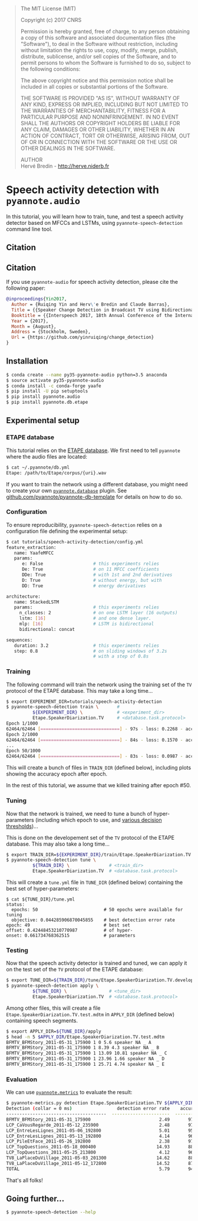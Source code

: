 > The MIT License (MIT)
>
> Copyright (c) 2017 CNRS
>
> Permission is hereby granted, free of charge, to any person obtaining a copy
> of this software and associated documentation files (the "Software"), to deal
> in the Software without restriction, including without limitation the rights
> to use, copy, modify, merge, publish, distribute, sublicense, and/or sell
> copies of the Software, and to permit persons to whom the Software is
> furnished to do so, subject to the following conditions:
>
> The above copyright notice and this permission notice shall be included in all
> copies or substantial portions of the Software.
>
> THE SOFTWARE IS PROVIDED "AS IS", WITHOUT WARRANTY OF ANY KIND, EXPRESS OR
> IMPLIED, INCLUDING BUT NOT LIMITED TO THE WARRANTIES OF MERCHANTABILITY,
> FITNESS FOR A PARTICULAR PURPOSE AND NONINFRINGEMENT. IN NO EVENT SHALL THE
> AUTHORS OR COPYRIGHT HOLDERS BE LIABLE FOR ANY CLAIM, DAMAGES OR OTHER
> LIABILITY, WHETHER IN AN ACTION OF CONTRACT, TORT OR OTHERWISE, ARISING FROM,
> OUT OF OR IN CONNECTION WITH THE SOFTWARE OR THE USE OR OTHER DEALINGS IN THE
> SOFTWARE.
>
> AUTHOR  
> Hervé Bredin - http://herve.niderb.fr

# Speech activity detection with `pyannote.audio`

In this tutorial, you will learn how to train, tune, and test a speech activity detector based on MFCCs and LSTMs, using `pyannote-speech-detection` command line tool.

## Citation

## Citation

If you use `pyannote-audio` for speech activity detection, please cite the following paper:

```bibtex
@inproceedings{Yin2017,
  Author = {Ruiqing Yin and Herv\'e Bredin and Claude Barras},
  Title = {{Speaker Change Detection in Broadcast TV using Bidirectional Long Short-Term Memory Networks}},
  Booktitle = {{Interspeech 2017, 18th Annual Conference of the International Speech Communication Association}},
  Year = {2017},
  Month = {August},
  Address = {Stockholm, Sweden},
  Url = {https://github.com/yinruiqing/change_detection}
}
```



## Installation

```bash
$ conda create --name py35-pyannote-audio python=3.5 anaconda
$ source activate py35-pyannote-audio
$ conda install -c conda-forge yaafe
$ pip install -U pip setuptools
$ pip install pyannote.audio
$ pip install pyannote.db.etape
```

## Experimental setup

### ETAPE database

This tutorial relies on the [ETAPE database](http://islrn.org/resources/425-777-374-455-4/). We first need to tell `pyannote` where the audio files are located:

```bash
$ cat ~/.pyannote/db.yml
Etape: /path/to/Etape/corpus/{uri}.wav
```

If you want to train the network using a different database, you might need to create your own [`pyannote.database`](http://github.com/pyannote/pyannote-database) plugin.
See [github.com/pyannote/pyannote-db-template](https://github.com/pyannote/pyannote-db-template) for details on how to do so.

### Configuration

To ensure reproducibility, `pyannote-speech-detection` relies on a configuration file defining the experimental setup:

```bash
$ cat tutorials/speech-activity-detection/config.yml
feature_extraction:
   name: YaafeMFCC
   params:
      e: False                   # this experiments relies
      De: True                   # on 11 MFCC coefficients
      DDe: True                  # with 1st and 2nd derivatives
      D: True                    # without energy, but with
      DD: True                   # energy derivatives

architecture:
   name: StackedLSTM
   params:                       # this experiments relies
     n_classes: 2                # on one LSTM layer (16 outputs)
     lstm: [16]                  # and one dense layer.
     mlp: [16]                   # LSTM is bidirectional
     bidirectional: concat

sequences:
   duration: 3.2                 # this experiments relies
   step: 0.8                     # on sliding windows of 3.2s
                                 # with a step of 0.8s
```

### Training

The following command will train the network using the training set of the `TV` protocol of the ETAPE database. This may take a long time...

```bash
$ export EXPERIMENT_DIR=tutorials/speech-activity-detection
$ pyannote-speech-detection train \       #  
          ${EXPERIMENT_DIR} \             # <experiment_dir>
          Etape.SpeakerDiarization.TV     # <database.task.protocol>
Epoch 1/1000
62464/62464 [==============================] - 97s - loss: 0.2268 - acc: 0.9339
Epoch 2/1000
62464/62464 [==============================] - 84s - loss: 0.1570 - acc: 0.9488
...
Epoch 50/1000
62464/62464 [==============================] - 83s - loss: 0.0987 - acc: 0.9687...
```

This will create a bunch of files in `TRAIN_DIR` (defined below), including plots showing the accuracy epoch after epoch.

In the rest of this tutorial, we assume that we killed training after epoch #50.

### Tuning

Now that the network is trained, we need to tune a bunch of hyper-parameters (including which epoch to use, and [various decision thresholds](https://github.com/pyannote/pyannote-audio/blob/8aaffd98434539304ac52d64097eec9a61bc71ee/pyannote/audio/signal.py#L137-L145))...

This is done on the developement set of the `TV` protocol of the ETAPE database. This may also take a long time...

```bash
$ export TRAIN_DIR=${EXPERIMENT_DIR}/train/Etape.SpeakerDiarization.TV.train
$ pyannote-speech-detection tune \
          ${TRAIN_DIR} \               # <train_dir>
          Etape.SpeakerDiarization.TV  # <database.task.protocol>
```

This will create a `tune.yml` file in `TUNE_DIR` (defined below) containing the best set of hyper-parameters:

```
$ cat ${TUNE_DIR}/tune.yml
status:
  epochs: 50                         # 50 epochs were available for tuning
  objective: 0.044285906870045855    # best detection error rate
epoch: 49                            # best set
offset: 0.42448453210770987          # of hyper-
onset: 0.661734768362515             # parameters
```

### Testing

Now that the speech activity detector is trained and tuned, we can apply it on the test set of the `TV` protocol of the ETAPE database:

```bash
$ export TUNE_DIR=${TRAIN_DIR}/tune/Etape.SpeakerDiarization.TV.development
$ pyannote-speech-detection apply \
          ${TUNE_DIR} \                # <tune_dir>
          Etape.SpeakerDiarization.TV  # <database.task.protocol>
```

Among other files, this will create a file `Etape.SpeakerDiarization.TV.test.mdtm` in `APPLY_DIR` (defined below) containing speech segments.

```bash
$ export APPLY_DIR=${TUNE_DIR}/apply
$ head -n 5 $APPLY_DIR/Etape.SpeakerDiarization.TV.test.mdtm
BFMTV_BFMStory_2011-05-31_175900 1 0 5.6 speaker NA _ A
BFMTV_BFMStory_2011-05-31_175900 1 8.39 4.3 speaker NA _ B
BFMTV_BFMStory_2011-05-31_175900 1 13.09 10.81 speaker NA _ C
BFMTV_BFMStory_2011-05-31_175900 1 23.96 1.66 speaker NA _ D
BFMTV_BFMStory_2011-05-31_175900 1 25.71 4.74 speaker NA _ E
```

### Evaluation

We can use [`pyannote.metrics`](http://pyannote.github.io/pyannote-metrics/) to evaluate the result:

```bash
$ pyannote-metrics.py detection Etape.SpeakerDiarization.TV ${APPLY_DIR}/Etape.SpeakerDiarization.TV.test.mdtm
Detection (collar = 0 ms)                 detection error rate    accuracy    precision    recall     total    false alarm      %    miss     %
--------------------------------------  ----------------------  ----------  -----------  --------  --------  -------------  -----  ------  ----
BFMTV_BFMStory_2011-05-31_175900                          2.49       97.65        98.12     99.41   2530.64          48.14   1.90   14.94  0.59
LCP_CaVousRegarde_2011-05-12_235900                       2.48       97.62        97.71     99.87   3218.07          75.46   2.34    4.31  0.13
LCP_EntreLesLignes_2011-05-06_192800                      5.01       95.26        95.36     99.85   1560.20          75.75   4.86    2.36  0.15
LCP_EntreLesLignes_2011-05-13_192800                      4.14       96.10        96.09     99.93   1492.76          60.74   4.07    1.05  0.07
LCP_PileEtFace_2011-05-26_192800                          2.38       97.71        97.80     99.87   1532.32          34.44   2.25    2.04  0.13
LCP_TopQuestions_2011-05-18_000400                       14.93       88.04        87.33     99.50    768.46         110.95  14.44    3.82  0.50
LCP_TopQuestions_2011-05-25_213800                        4.12       96.21        96.53     99.46    685.66          24.52   3.58    3.71  0.54
TV8_LaPlaceDuVillage_2011-05-03_201300                   14.62       88.07        87.80     99.17   1225.38         168.92  13.79   10.20  0.83
TV8_LaPlaceDuVillage_2011-05-12_172800                   14.52       87.70        87.54     99.66   1285.96         182.36  14.18    4.39  0.34
TOTAL                                                     5.79       94.69        94.80     99.67  14299.47         781.26   5.46   46.83  0.33
```

That's all folks!

## Going further...

```bash
$ pyannote-speech-detection --help
```
